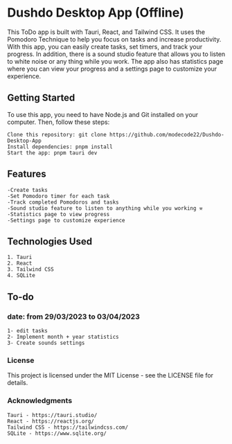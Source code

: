 # Dushdo Desktop App (Offline)

This ToDo app is built with Tauri, React, and Tailwind CSS. It uses the Pomodoro Technique to help you focus on tasks and increase productivity. With this app, you can easily create tasks, set timers, and track your progress. In addition, there is a sound studio feature that allows you to listen to white noise or any thing while you work. The app also has statistics page where you can view your progress and a settings page to customize your experience.

## Getting Started

To use this app, you need to have Node.js and Git installed on your computer. Then, follow these steps:

    Clone this repository: git clone https://github.com/modecode22/Dushdo-Desktop-App
    Install dependencies: pnpm install
    Start the app: pnpm tauri dev

## Features

    -Create tasks 
    -Set Pomodoro timer for each task
    -Track completed Pomodoros and tasks
    -Sound studio feature to listen to anything while you working ⚒ 
    -Statistics page to view progress
    -Settings page to customize experience

## Technologies Used

    1. Tauri
    2. React
    3. Tailwind CSS
    4. SQLite

## To-do
### date: from 29/03/2023 to 03/04/2023
    1- edit tasks 
    2- Implement month + year statistics 
    3- Create sounds settings  

### License
This project is licensed under the MIT License - see the LICENSE file for details.
### Acknowledgments

    Tauri - https://tauri.studio/
    React - https://reactjs.org/
    Tailwind CSS - https://tailwindcss.com/
    SQLite - https://www.sqlite.org/

